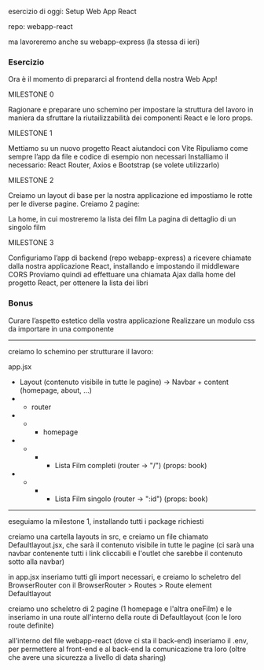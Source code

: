  esercizio di oggi: Setup Web App React
 
 repo: webapp-react 
 
 ma lavoreremo anche su webapp-express (la stessa di ieri)
 
 ### Esercizio
 
 Ora è il momento di prepararci al frontend della nostra Web App!
 
 MILESTONE 0 
 
 
Ragionare e preparare uno schemino per impostare la struttura del lavoro in maniera da sfruttare la riutailizzabilità dei componenti React e le loro props.

MILESTONE 1

Mettiamo su un nuovo progetto React aiutandoci con Vite
Ripuliamo come sempre l’app da file e codice di esempio non necessari
Installiamo il necessario: React Router, Axios e Bootstrap (se volete utilizzarlo)

MILESTONE 2

Creiamo un layout di base per la nostra applicazione ed impostiamo le rotte per le diverse pagine.
Creiamo 2 pagine:
   
La home, in cui mostreremo la lista dei film
La pagina di dettaglio di un singolo film

MILESTONE 3

Configuriamo l’app di backend (repo webapp-express) a ricevere chiamate dalla nostra applicazione React, installando e impostando il middleware CORS
Proviamo quindi ad effettuare una chiamata Ajax dalla home del progetto React, per ottenere la lista dei libri

### Bonus

Curare l’aspetto estetico della vostra applicazione
Realizzare un modulo css da importare in una componente



___________________________________________________________

creiamo lo schemino per strutturare il lavoro:


app.jsx
-   Layout (contenuto visibile in tutte le pagine) -> Navbar + content (homepage, about, ...)
-   -   router
-   -   -   homepage
-   -   -   -   Lista Film completi (router -> "/") (props: book)
-   -   -   -   Lista Film singolo (router -> ":id") (props: book)


___________________________________________________________

eseguiamo la milestone 1, installando tutti i package richiesti

creiamo una cartella layouts in src, e creiamo un file chiamato Defaultlayout.jsx, che sarà il contenuto visibile in tutte le pagine (ci sarà una navbar contenente tutti i link cliccabili e l'outlet che sarebbe il contenuto sotto alla navbar)

in app.jsx inseriamo tutti gli import necessari, e creiamo lo scheletro del BrowserRouter con il BrowserRouter > Routes > Route element Defaultlayout

creiamo uno scheletro di 2 pagine (1 homepage e l'altra oneFilm) e le inseriamo in una route all'interno della route di Defaultlayout (con le loro route definite)

all'interno del file webapp-react (dove ci sta il back-end) inseriamo il .env, per permettere al front-end e al back-end la comunicazione tra loro (oltre che avere una sicurezza a livello di data sharing)